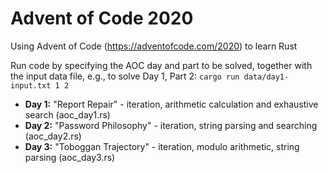 # Advent of Code 2020

Using Advent of Code (https://adventofcode.com/2020) to learn Rust

Run code by specifying the AOC day and part to be solved, together with the input data file, e.g., to solve Day 1, Part 2:
`cargo run data/day1-input.txt 1 2`

 * **Day 1:** "Report Repair" - iteration, arithmetic calculation and exhaustive search (aoc_day1.rs)
 * **Day 2:** "Password Philosophy" - iteration, string parsing and searching (aoc_day2.rs)
 * **Day 3:** "Toboggan Trajectory" - iteration, modulo arithmetic, string parsing (aoc_day3.rs)

